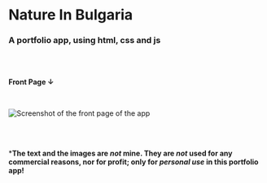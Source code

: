 # Nature In Bulgaria
### A portfolio app, using html, css and js

<br/>
<br/>

**Front Page ↓**

<br/>

![Screenshot of the front page of the app](https://i.ibb.co/drPgvS1/nature-in-bulgaria-gh.png)

<br/>
<br/>

***The text and the images are *not* mine. They are *not* used for any commercial reasons, nor for profit; only for *personal use* in this portfolio app!**


